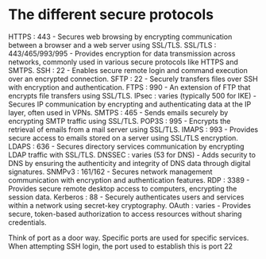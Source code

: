 # The different secure protocols

HTTPS : 443 - Secures web browsing by encrypting communication between a browser and a web server using SSL/TLS.
SSL/TLS : 443/465/993/995 - Provides encryption for data transmission across networks, commonly used in various secure protocols like HTTPS and SMTPS.
SSH : 22 - Enables secure remote login and command execution over an encrypted connection.
SFTP : 22 - Securely transfers files over SSH with encryption and authentication.
FTPS : 990 - An extension of FTP that encrypts file transfers using SSL/TLS.
IPsec : varies (typically 500 for IKE) - Secures IP communication by encrypting and authenticating data at the IP layer, often used in VPNs.
SMTPS : 465 - Sends emails securely by encrypting SMTP traffic using SSL/TLS.
POP3S : 995 - Encrypts the retrieval of emails from a mail server using SSL/TLS.
IMAPS : 993 - Provides secure access to emails stored on a server using SSL/TLS encryption.
LDAPS : 636 - Secures directory services communication by encrypting LDAP traffic with SSL/TLS.
DNSSEC : varies (53 for DNS) - Adds security to DNS by ensuring the authenticity and integrity of DNS data through digital signatures.
SNMPv3 : 161/162 - Secures network management communication with encryption and authentication features.
RDP : 3389 - Provides secure remote desktop access to computers, encrypting the session data.
Kerberos : 88 - Securely authenticates users and services within a network using secret-key cryptography.
OAuth : varies - Provides secure, token-based authorization to access resources without sharing credentials.

Think of port as a door way. Specific ports are used for specific services. When attempting SSH login, the port used to establish this is port 22
